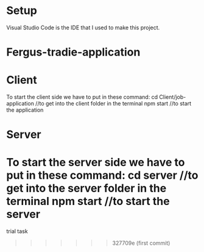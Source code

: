 # Setup
Visual Studio Code is the IDE that I used to make this project.
# Fergus-tradie-application
# Client
To start the client side we have to put in these command:
cd Client/job-application
//to get into the client folder in the terminal
npm start
//to start the application
# Server
To start the server side we have to put in these command:
cd server
//to get into the server folder in the terminal
npm start
//to start the server
=======
 trial task
>>>>>>> 327709e (first commit)
